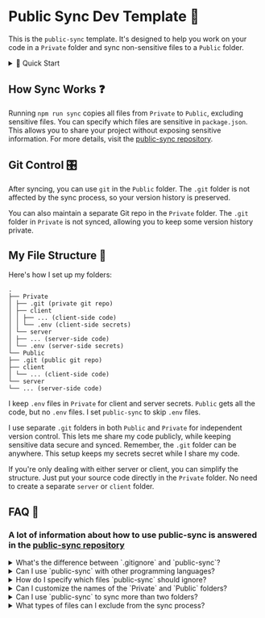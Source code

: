 # Public Sync Dev Template 🔄

This is the `public-sync` template. It's designed to help you work on your code in a `Private` folder and sync non-sensitive files to a `Public` folder.

<details>
<summary>🚀 Quick Start</summary>

1. **Create & Clone**: Use this template to create a new repo and clone it.
2. **Install**: Run `npm install` in your local repo.
3. **Init**: Run `npm run sync` to create `Private` & `Public` folder.
4. **Work**: Add your code to the `Private` folder.
5. **Configure**: Adjust `public-sync` settings in `package.json` if needed.
6. **Sync**: Run `npm run sync` to copy files from `Private` to `Public`.
7. **Commit & Push**: Use `git` commands in your synced directories.

</details>

## How Sync Works ❓

Running `npm run sync` copies all files from `Private` to `Public`, excluding sensitive files. You can specify which files are sensitive in `package.json`. This allows you to share your project without exposing sensitive information. For more details, visit the [public-sync repository](https://github.com/OllyFN/public-sync).

## Git Control 🎛️

After syncing, you can use `git` in the `Public` folder. The `.git` folder is not affected by the sync process, so your version history is preserved.

You can also maintain a separate Git repo in the `Private` folder. The `.git` folder in `Private` is not synced, allowing you to keep some version history private.

## My File Structure 📂

Here's how I set up my folders:

```
.
├── Private
│ ├── .git (private git repo)
│ ├── client
│ │ ├── ... (client-side code)
│ │ └── .env (client-side secrets)
│ └── server
│ ├── ... (server-side code)
│ └── .env (server-side secrets)
└── Public
├── .git (public git repo)
├── client
│ └── ... (client-side code)
└── server
└── ... (server-side code)
```

I keep `.env` files in `Private` for client and server secrets. `Public` gets all the code, but no `.env` files. I set `public-sync` to skip `.env` files.

I use separate `.git` folders in both `Public` and `Private` for independent version control. This lets me share my code publicly, while keeping sensitive data secure and synced. Remember, the `.git` folder can be anywhere. This setup keeps my secrets secret while I share my code.

If you're only dealing with either server or client, you can simplify the structure. Just put your source code directly in the `Private` folder. No need to create a separate `server` or `client` folder.

## FAQ 🤔

### **A lot of information about how to use public-sync is answered in the [public-sync repository](https://github.com/OllyFN/public-sync)**

<details>
<summary>What's the difference between `.gitignore` and `public-sync`?</summary>
`.gitignore` excludes files from Git tracking, while `public-sync` automates the process of copying files from one directory to another, excluding specified files. This is useful when you want to keep sensitive files (like `.env`) in a private GitHub repo, but also share your code publicly. Instead of manually managing two repositories and copying files, `public-sync` does the heavy lifting for you.
</details>

<details>
<summary>Can I use `public-sync` with other programming languages?</summary>
Yes, `public-sync` is language-agnostic. You can use it with any programming language.
</details>

<details>
<summary>How do I specify which files `public-sync` should ignore?</summary>
You can specify the files to ignore in the `package.json` file. In the `public-sync` configuration, add the file names or patterns to the `ignore` array. for more detailed information go to the Regex section of the public-sync repository.
</details>

<details>
<summary>Can I customize the names of the `Private` and `Public` folders?</summary>
Yes, you can customize the folder names. However, you'll need to update the `public-sync` configuration in `package.json` to reflect the new folder names.
</details>

<details>
<summary>Can I use `public-sync` to sync more than two folders?</summary>
`public-sync` is designed to sync files from one source folder to one destination folder. If you need to sync multiple folders, you will need to put all the folders you would want to sync inside the source folder.
</details>

<details>
<summary>What types of files can I exclude from the sync process?</summary>
You can exclude any type of file from the sync process. Commonly excluded files include `.env` files, log files, and other files containing sensitive information.
</details>
